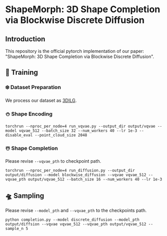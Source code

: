 # ShapeMorph: 3D Shape Completion via Blockwise Discrete Diffusion
## Introduction
This repository is the official pytorch implementation of our paper: "ShapeMorph: 3D Shape Completion via Blockwise Discrete Diffusion".

## 🚀 Training

### ❄️ Dataset Preparation
We process our dataset as [3DILG](https://github.com/1zb/3DILG).

### ⛄ Shape Encoding
```
torchrun --nproc_per_node=4 run_vqvae.py --output_dir output/vqvae --model vqvae_512 --batch_size 32 --num_workers 40 --lr 1e-3 --disable_eval --point_cloud_size 2048
```

### ☃️ Shape Completion
Please revise ```--vqvae_pth``` to checkpoint path. 
```
torchrun --nproc_per_node=4 run_diffusion.py --output_dir output/diffusion --model blockwise_diffusion --vqvae vqvae_512 --vqvae_pth output/vqvae_512 --batch_size 16 --num_workers 40 --lr 1e-3 
```

## 🛸 Sampling
Please revise ```--model_pth``` and ```--vqvae_pth``` to the checkpoints path.
```
python completion.py --model discrete_diffusion --model_pth output/diffsion --vqvae vqvae_512 --vqvae_pth output/vqvae_512 --sample_n 5 
```
